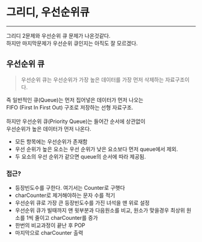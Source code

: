# 그리디, 우선순위큐
***
그리디 2문제와 우선순위 큐 문제가 나온것같다.</br>
하지만 마지막문제가 우선순위 큐인지는 아직도 잘 모르겠다.</br>

## 우선순위 큐
> 우선순위 큐는 우선순위가 가장 높은 데이터를 가장 먼저 삭제하는 자료구조이다.</br>


즉 일반적인 큐(Queue)는 먼저 집어넣은 데이터가 먼저 나오는 </br>
FIFO (First In First Out) 구조로 저장하는 선형 자료구조.</br>
</br>
하지만 우선순위 큐(Priority Queue)는 들어간 순서에 상관없이</br>
우선순위가 높은 데이터가 먼저 나온다.

- 모든 항목에는 우선순위가 존재함
- 우선 순위가 높은 요소는 우선 순위가 낮은 요소보다 먼저 queue에서 제외.
- 두 요소의 우선 순위가 같으면 queue의 순서에 따라 제공됨.

### 접근?
- 등장빈도수를 구한다. 여기서는 Counter로 구햇다
- charCounter로 제거해야하는 문자 수를 적기
- 우선순위 큐로 가장 큰 등장빈도수를 가진 녀석을 맨 위로 설정
- 우선순위 큐가 빌때까지 맨 윗부분과 다음원소를 비교, 원소가 맞을경우 최상위 원소를 1씩 줄이고 charCounter를 증가
- 한번의 비교과정이 끝난 후 POP
- 마지막으로 charCounter 출력
